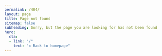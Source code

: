 ```yaml
---
permalink: /404/
layout: page
title: Page not found
sitemap: false
subheading: Sorry, but the page you are looking for has not been found. Try checking the URL for errors or return to the homepage.
hero:
  cta:
  - link: "/"
    text: "« Back to homepage"
---
```


<script type="text/javascript">
  var GOOG_FIXURL_LANG = '{{ site.language }}';
  var GOOG_FIXURL_SITE = '{{ site.url }}';
</script>
<script type="text/javascript"
  src="//linkhelp.clients.google.com/tbproxy/lh/wm/fixurl.js">
</script>
